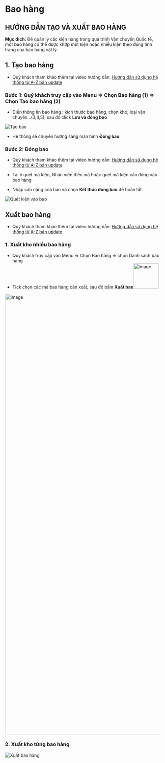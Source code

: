 # Bao hàng

## HƯỚNG DẪN TẠO VÀ XUẤT BAO HÀNG

**Mục đích:** Để quản lý các kiện hàng trong quá trình Vận chuyển Quốc tế, một bao hàng có thể được khớp một kiện hoặc nhiều kiện theo đúng tình trạng của bao hàng vật lý.

## 1. Tạo bao hàng

- Quý khách tham khảo thêm tại video hướng dẫn: [Hướng dẫn sử dụng hệ thống từ A-Z bản update](https://youtu.be/ZHQZUob3I7g?t=701)

### Bước 1: Quý khách truy cập vào Menu => Chọn Bao hàng (1) => Chọn Tạo bao hàng (2)

- Điền thông tin bao hàng : kích thước bao hàng, chọn kho, loại vận chuyển…(3,4,5), sau đó click **Lưu và đóng bao**

![Tạo bao](https://user-images.githubusercontent.com/85599407/128309444-db058596-6679-45ce-847b-152cd8005af8.png)

- Hệ thống sẽ chuyển hướng sang màn hình **Đóng bao**

### Bước 2: Đóng bao

- Quý khách tham khảo thêm tại video hướng dẫn: [Hướng dẫn sử dụng hệ thống từ A-Z bản update](https://youtu.be/ZHQZUob3I7g?t=741)

- Tại ô quét mã kiện, Nhân viên điền mã hoặc quét mã kiện cần đóng vào bao hàng

- Nhập cân nặng của bao và chọn **Kết thúc đóng bao** để hoàn tất.

![Quét kiện vào bao](https://user-images.githubusercontent.com/85599407/128309479-0e8225e1-465c-41a7-b999-1cfd06e90269.png)

## Xuất bao hàng
- Quý khách tham khảo thêm tại video hướng dẫn: [Hướng dẫn sử dụng hệ thống từ A-Z bản update](https://youtu.be/ZHQZUob3I7g?t=762)

### 1. Xuất kho nhiều bao hàng
- Quý khách truy cập vào Menu => Chọn Bao hàng => chọn Danh sách bao hàng
- Tick chọn các mã bao hàng cần xuất, sau đó bấm **Xuất bao**<img width="82" alt="image" src="https://user-images.githubusercontent.com/73226975/162608420-c4d4c8cc-e8a2-4848-a3d9-0ceb9617642c.png">

<img width="1427" alt="image" src="https://user-images.githubusercontent.com/73226975/162608395-4b95fe39-0488-4a30-8604-dfa6bd0bd2b1.png">

### 2. Xuất kho từng bao hàng

![Xuất bao hàng](https://user-images.githubusercontent.com/85599407/128310534-d5ec9b7c-7de8-4f9b-9551-469422f13aaf.png)

